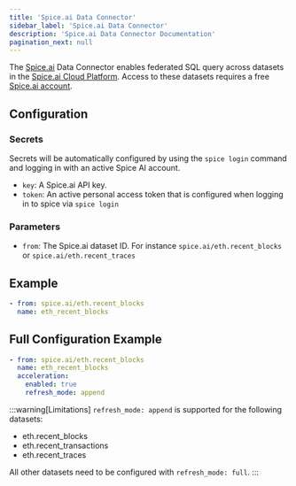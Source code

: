 ```yaml
---
title: 'Spice.ai Data Connector'
sidebar_label: 'Spice.ai Data Connector'
description: 'Spice.ai Data Connector Documentation'
pagination_next: null
---
```


The [Spice.ai](https://spice.ai/) Data Connector enables federated SQL query across datasets in the [Spice.ai Cloud Platform](https://docs.spice.ai/building-blocks/datasets).  Access to these datasets requires a free [Spice.ai account](https://spice.ai/login).

## Configuration
### Secrets
Secrets will be automatically configured by using the `spice login` command and logging in with an active Spice AI account.

- `key`: A Spice.ai API key.
- `token`: An active personal access token that is configured when logging in to spice via `spice login` 

### Parameters
- `from`: The Spice.ai dataset ID. For instance `spice.ai/eth.recent_blocks` or `spice.ai/eth.recent_traces`

## Example

```yaml
- from: spice.ai/eth.recent_blocks
  name: eth_recent_blocks
```

## Full Configuration Example
```yaml
- from: spice.ai/eth.recent_blocks
  name: eth_recent_blocks
  acceleration:
    enabled: true
    refresh_mode: append
```

:::warning[Limitations]
`refresh_mode: append` is supported for the following datasets: 
* eth.recent_blocks
* eth.recent_transactions
* eth.recent_traces

All other datasets need to be configured with `refresh_mode: full`.
:::